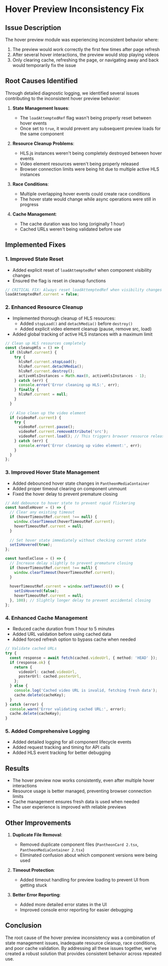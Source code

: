 # Hover Preview Inconsistency Fix

## Issue Description
The hover preview module was experiencing inconsistent behavior where:
1. The preview would work correctly the first few times after page refresh
2. After several hover interactions, the preview would stop playing videos
3. Only clearing cache, refreshing the page, or navigating away and back would temporarily fix the issue

## Root Causes Identified

Through detailed diagnostic logging, we identified several issues contributing to the inconsistent hover preview behavior:

1. **State Management Issues**:
   - The `loadAttemptedRef` flag wasn't being properly reset between hover events
   - Once set to `true`, it would prevent any subsequent preview loads for the same component

2. **Resource Cleanup Problems**:
   - HLS.js instances weren't being completely destroyed between hover events
   - Video element resources weren't being properly released
   - Browser connection limits were being hit due to multiple active HLS instances

3. **Race Conditions**:
   - Multiple overlapping hover events could create race conditions
   - The hover state would change while async operations were still in progress

4. **Cache Management**:
   - The cache duration was too long (originally 1 hour)
   - Cached URLs weren't being validated before use

## Implemented Fixes

### 1. Improved State Reset
- Added explicit reset of `loadAttemptedRef` when component visibility changes
- Ensured the flag is reset in cleanup functions

```typescript
// CRITICAL FIX: Always reset loadAttemptedRef when visibility changes
loadAttemptedRef.current = false;
```

### 2. Enhanced Resource Cleanup
- Implemented thorough cleanup of HLS resources:
  - Added `stopLoad()` and `detachMedia()` before `destroy()`
  - Added explicit video element cleanup (pause, remove src, load)
- Added global tracking of active HLS instances with a maximum limit

```typescript
// Clean up HLS resources completely
const cleanupHls = () => {
  if (hlsRef.current) {
    try {
      hlsRef.current.stopLoad();
      hlsRef.current.detachMedia();
      hlsRef.current.destroy();
      activeHlsInstances = Math.max(0, activeHlsInstances - 1);
    } catch (err) {
      console.error('Error cleaning up HLS:', err);
    } finally {
      hlsRef.current = null;
    }
  }
  
  // Also clean up the video element
  if (videoRef.current) {
    try {
      videoRef.current.pause();
      videoRef.current.removeAttribute('src');
      videoRef.current.load(); // This triggers browser resource release
    } catch (err) {
      console.error('Error cleaning up video element:', err);
    }
  }
};
```

### 3. Improved Hover State Management
- Added debounced hover state changes in `PantheonMediaContainer`
- Added proper timeout clearing on component unmount
- Fixed the hover delay to prevent premature closing

```typescript
// Add debounce to hover state to prevent rapid flickering
const handleHover = () => {
  // Clear any existing timeout
  if (hoverTimeoutRef.current !== null) {
    window.clearTimeout(hoverTimeoutRef.current);
    hoverTimeoutRef.current = null;
  }
  
  // Set hover state immediately without checking current state
  setIsHovered(true);
};

const handleClose = () => {
  // Increase delay slightly to prevent premature closing
  if (hoverTimeoutRef.current !== null) {
    window.clearTimeout(hoverTimeoutRef.current);
  }
  
  hoverTimeoutRef.current = window.setTimeout(() => {
    setIsHovered(false);
    hoverTimeoutRef.current = null;
  }, 100); // Slightly longer delay to prevent accidental closing
};
```

### 4. Enhanced Cache Management
- Reduced cache duration from 1 hour to 5 minutes
- Added URL validation before using cached data
- Added forced refresh option to bypass cache when needed

```typescript
// Validate cached URLs
try {
  const response = await fetch(cached.videoUrl, { method: 'HEAD' });
  if (response.ok) {
    return {
      videoUrl: cached.videoUrl,
      posterUrl: cached.posterUrl,
    };
  } else {
    console.log('Cached video URL is invalid, fetching fresh data');
    cache.delete(cacheKey);
  }
} catch (error) {
  console.warn('Error validating cached URL:', error);
  cache.delete(cacheKey);
}
```

### 5. Added Comprehensive Logging
- Added detailed logging for all component lifecycle events
- Added request tracking and timing for API calls
- Added HLS event tracking for better debugging

## Results
- The hover preview now works consistently, even after multiple hover interactions
- Resource usage is better managed, preventing browser connection limits
- Cache management ensures fresh data is used when needed
- The user experience is improved with reliable previews

## Other Improvements

1. **Duplicate File Removal**:
   - Removed duplicate component files (`PantheonCard 2.tsx`, `PantheonMediaContainer 2.tsx`)
   - Eliminated confusion about which component versions were being used

2. **Timeout Protection**:
   - Added timeout handling for preview loading to prevent UI from getting stuck

3. **Better Error Reporting**:
   - Added more detailed error states in the UI
   - Improved console error reporting for easier debugging

## Conclusion
The root cause of the hover preview inconsistency was a combination of state management issues, inadequate resource cleanup, race conditions, and poor cache validation. By addressing all these issues together, we've created a robust solution that provides consistent behavior across repeated use. 